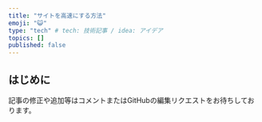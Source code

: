 ```yaml
---
title: "サイトを高速にする方法"
emoji: "😺"
type: "tech" # tech: 技術記事 / idea: アイデア
topics: []
published: false
---
```


## はじめに

記事の修正や追加等はコメントまたはGitHubの編集リクエストをお待ちしております。

